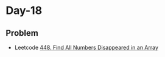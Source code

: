 # Day-18

## Problem
- Leetcode [448. Find All Numbers Disappeared in an Array](https://leetcode.com/problems/find-all-numbers-disappeared-in-an-array/)

